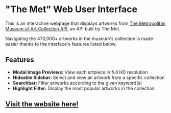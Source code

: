 # "The Met" Web User Interface
This is an interactive webpage that displays artworks from [The Metropolitan Museum of Art Collection API](https://metmuseum.github.io/), an API built by The Met.

Navigating the 470,000+ artworks in the museum's collection is made easier thanks to the interface's features listed below.

## Features
- **Modal Image Previews:** View each artpiece in full HD resolution 
- **Hideable Sidebar:** Select and view an artwork from a specific collection
- **Searchbar:** Filter artworks according to the given keyword(s)
- **Highlight Filter:** Display the most popular artworks in the collection

## [Visit the website here!](https://mikfuentes.github.io/MetMusuem/)

